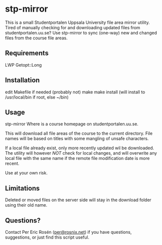 # stp-mirror
This is a small Studentportalen Uppsala University file area mirror utility. Tired of manually checking for and downloading updated files from studentportalen.uu.se? Use stp-mirror to sync (one-way) new and changed files from the course file areas.

Requirements
------------
LWP
Getopt::Long


Installation
------------
edit Makefile if needed (probably not)
make
make install (will install to /usr/local/bin if root, else ~/bin)

Usage
-----
stp-mirror <url>
Where <url> is a course homepage on studentportalen.uu.se.

This will download all file areas of the course to the current directory.
File names will be based on titles with some mangling of unsafe characters.

If a local file already exist, only more recently updated wil be downloaded.
The utility will however *NOT* check for local changes, and will overwrite any local file with the same name if the remote file modification date is more recent.

Use at your own risk.

Limitations
-----------
Deleted or moved files on the server side will stay in the download folder using their old name.

Questions?
----------
Contact Per Eric Rosén (per@rosnix.net)
if you have questions, suggestions, or just find this script useful.
